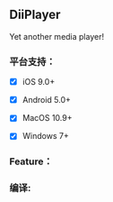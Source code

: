 ## DiiPlayer

Yet another media player!



### 平台支持：

- [x] iOS 9.0+
- [x] Android 5.0+
- [x] MacOS 10.9+
- [x] Windows 7+



### Feature： 





### 编译:





